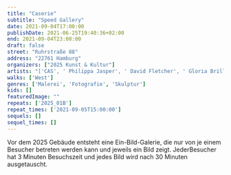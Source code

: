 ```yaml
---
title: "Caserie"
subtitle: "Speed Gallery"
date: 2021-09-04T17:00:00
publishDate: 2021-06-25T19:40:36+02:00
end: 2021-09-04T23:00:00
draft: false
street: "Ruhrstraße 88"
address: "22761 Hamburg"
organizers: ["2025 Kunst & Kultur"]
artists: "['CAS', ' Philippa Jasper', ' David Fletcher', ' Gloria Brillowska', ' Roland Doil']"
walks: ['West']
genres: ['Malerei', 'Fotografie', 'Skulptur']
kids: []
featuredImage: ""
repeats: ['2025_01B']
repeat_times: ['2021-09-05T15:00:00']
sequels: []
sequel_times: []
---
```


Vor dem 2025 Gebäude entsteht eine Ein-Bild-Galerie, die nur von je einem Besucher betreten werden kann und jeweils ein Bild zeigt. JederBesucher hat 3 Minuten Besuchszeit und jedes Bild wird nach 30 Minuten ausgetauscht.